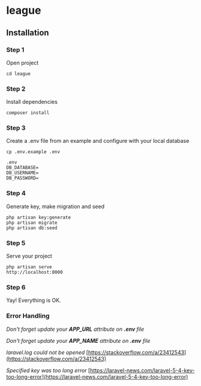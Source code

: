 # league

## Installation
### Step 1
Open project 
	
	cd league

### Step 2
Install dependencies

	composer install

### Step 3
Create a .env file from an example and configure with your local database

	cp .env.example .env

```env
.env
DB_DATABASE=
DB_USERNAME=
DB_PASSWORD=
```
### Step 4 
Generate key, make migration and seed

	php artisan key:generate
	php artisan migrate
	php artisan db:seed

### Step 5
Serve your project

	php artisan serve
	http://localhost:8000
	
### Step 6
Yay! Everything is OK.

### Error Handling

*Don't forget update your **APP_URL** attribute on **.env** file* 

*Don't forget update your **APP_NAME** attribute on **.env** file* 

*laravel.log could not be opened*
[https://stackoverflow.com/a/23412543](https://stackoverflow.com/a/23412543)

*Specified key was too long error*
[https://laravel-news.com/laravel-5-4-key-too-long-error](https://laravel-news.com/laravel-5-4-key-too-long-error)
